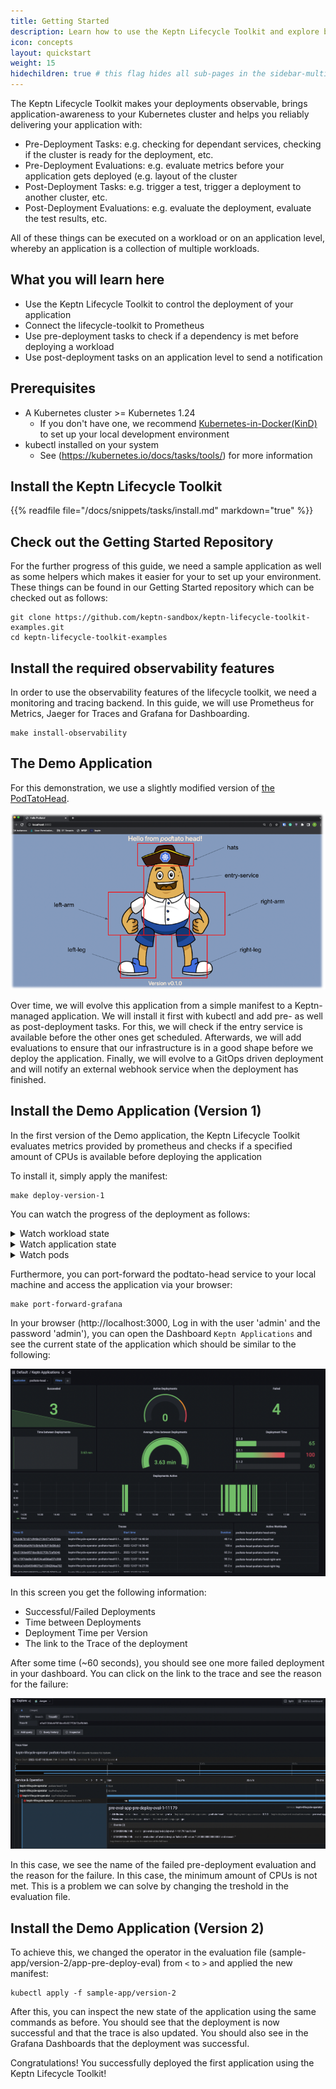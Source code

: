 ```yaml
---
title: Getting Started
description: Learn how to use the Keptn Lifecycle Toolkit and explore basic features.
icon: concepts
layout: quickstart
weight: 15
hidechildren: true # this flag hides all sub-pages in the sidebar-multicard.html
---
```


The Keptn Lifecycle Toolkit makes your deployments observable, brings application-awareness to your Kubernetes cluster and helps you reliably delivering your application with:

* Pre-Deployment Tasks: e.g. checking for dependant services, checking if the cluster is ready for the deployment, etc.
* Pre-Deployment Evaluations: e.g. evaluate metrics before your application gets deployed (e.g. layout of the cluster
* Post-Deployment Tasks: e.g. trigger a test, trigger a deployment to another cluster, etc.
* Post-Deployment Evaluations: e.g. evaluate the deployment, evaluate the test results, etc.

All of these things can be executed on a workload or on an application level, whereby an application is a collection of multiple workloads.

## What you will learn here
* Use the Keptn Lifecycle Toolkit to control the deployment of your application
* Connect the lifecycle-toolkit to Prometheus
* Use pre-deployment tasks to check if a dependency is met before deploying a workload
* Use post-deployment tasks on an application level to send a notification

## Prerequisites
* A Kubernetes cluster >= Kubernetes 1.24
    * If you don't have one, we recommend [Kubernetes-in-Docker(KinD)](https://kind.sigs.k8s.io/docs/user/quick-start/) to set up your local development environment
* kubectl installed on your system
    * See (https://kubernetes.io/docs/tasks/tools/) for more information

## Install the Keptn Lifecycle Toolkit
{{% readfile file="/docs/snippets/tasks/install.md" markdown="true" %}}

## Check out the Getting Started Repository
For the further progress of this guide, we need a sample application as well as some helpers which makes it easier for your to set up your environment. These things can be found in our Getting Started repository which can be checked out as follows:

```console
git clone https://github.com/keptn-sandbox/keptn-lifecycle-toolkit-examples.git
cd keptn-lifecycle-toolkit-examples
```

## Install the required observability features
In order to use the observability features of the lifecycle toolkit, we need a monitoring and tracing backend. In this guide, we will use Prometheus for Metrics, Jaeger for Traces and Grafana for Dashboarding. 
```
make install-observability
```

## The Demo Application
For this demonstration, we use a slightly modified version of [the PodTatoHead](https://github.com/podtato-head/podtato-head).

![img.png](assets/podtatohead.png)

Over time, we will evolve this application from a simple manifest to a Keptn-managed application. We will install it first with kubectl and add pre- as well as post-deployment tasks. For this, we will check if the entry service is available before the other ones get scheduled. Afterwards, we will add evaluations to ensure that our infrastructure is in a good shape before we deploy the application. Finally, we will evolve to a GitOps driven deployment and will notify an external webhook service when the deployment has finished.

## Install the Demo Application (Version 1)
In the first version of the Demo application, the Keptn Lifecycle Toolkit evaluates metrics provided by prometheus and checks if a specified amount of CPUs is available before deploying the application

To install it, simply apply the manifest:
```shell
make deploy-version-1
```

You can watch the progress of the deployment as follows:
<details>
<summary>Watch workload state</summary>
When the Lifecycle Toolkit detects workload labels ("app.kubernetes.io/name" and "keptn.sh/workload") on a resource, a KeptnWorkloadInstance (kwi) resource will be created. Using this resource you can watch the progress of the deployment.

```shell
kubectl get keptnworkloadinstances -n podtato-kubectl
```

This will show the current status of the Workloads and in which phase they are at the moment. You can get more detailed information about the workloads by describing one of the resources:

```shell
kubectl describe keptnworkloadinstances podtato-head-podtato-head-entry -n podtato-kubectl
```

Note that there are more detailed information in the event stream of the object.
</details>

<details>
<summary>Watch application state</summary>
Although you didn't specify an application in your manifest, the Lifecycle Toolkit assumed that this is a single-service application and created an ApplicationVersion (kav) resource for you.

Using `kubectl get keptnappversions -n podtato-kubectl` you can see state of these resources.
</details>

<details>
<summary>Watch pods</summary>
Obviously, you should see that the pods are starting normally. You can watch the state of the pods using:

```shell
kubectl get pods -n podtato-kubectl
```
</details>

Furthermore, you can port-forward the podtato-head service to your local machine and access the application via your browser:

```shell
make port-forward-grafana
```
 
In your browser (http://localhost:3000, Log in with the user 'admin' and the password 'admin'), you can open the Dashboard `Keptn Applications` and see the current state of the application which should be similar to the following:

![grafana.png](assets/grafana.png)

In this screen you get the following information:
* Successful/Failed Deployments
* Time between Deployments
* Deployment Time per Version
* The link to the Trace of the deployment

After some time (~60 seconds), you should see one more failed deployment in your dashboard. You can click on the link to the trace and see the reason for the failure:

![trace-failed.png](assets/trace-failed.png)

In this case, we see the name of the failed pre-deployment evaluation and the reason for the failure. In this case, the minimum amount of CPUs is not met. This is a problem we can solve by changing the treshold in the evaluation file.

## Install the Demo Application (Version 2)
To achieve this, we changed the operator in the evaluation file (sample-app/version-2/app-pre-deploy-eval) from `<` to `>` and applied the new manifest:

```shell
kubectl apply -f sample-app/version-2
```

After this, you can inspect the new state of the application using the same commands as before. You should see that the deployment is now successful and that the trace is also updated. You should also see in the Grafana Dashboards that the deployment was successful.

Congratulations! You successfully deployed the first application using the Keptn Lifecycle Toolkit!
